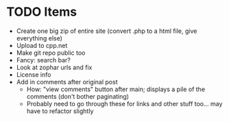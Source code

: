 # TODO Items
- Create one big zip of entire site (convert .php to a html file, give everything else)
- Upload to cpp.net
- Make git repo public too
- Fancy: search bar?
- Look at zophar urls and fix
- License info
- Add in comments after original post
  - How: "view comments" button after main; displays a pile of the comments (don't bother paginating)
  - Probably need to go through these for links and other stuff too... may have to refactor slightly